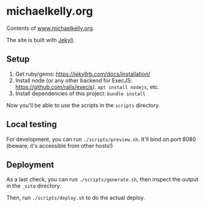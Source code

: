 # michaelkelly.org

Contents of www.michaelkelly.org.

The site is built with [Jekyll](https://jekyllrb.com).

## Setup

1. Get ruby/gems: <https://jekyllrb.com/docs/installation/>
2. Install node (or any other backend for ExecJS:
   https://github.com/rails/execjs). `apt install nodejs`, etc.
3. Install dependencies of this project: `bundle install`

Now you'll be able to use the scripts in the `scripts` directory.

## Local testing

For development, you can run `./scripts/preview.sh`. It'll bind on port 8080
(beware, it's accessible from other hosts!)

## Deployment

As a last check, you can run `./scripts/generate.sh`, then inspect the output
in the `_site` directory.

Then, run `./scripts/deploy.sh` to do the actual deploy.
